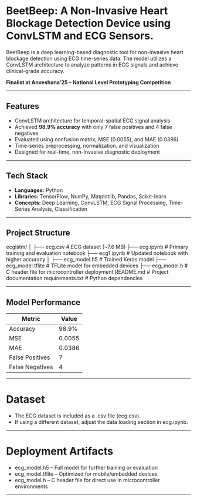 # BeetBeep: A Non-Invasive Heart Blockage Detection Device using ConvLSTM and ECG Sensors.

BeetBeep is a deep learning-based diagnostic tool for non-invasive heart blockage detection using ECG time-series data. The model utilizes a ConvLSTM architecture to analyze patterns in ECG signals and achieve clinical-grade accuracy.

**Finalist at Anveshana’25 – National Level Prototyping Competition**

---

## Features

- ConvLSTM architecture for temporal-spatial ECG signal analysis
- Achieved **98.9% accuracy** with only 7 false positives and 4 false negatives
- Evaluated using confusion matrix, MSE (0.0055), and MAE (0.0386)
- Time-series preprocessing, normalization, and visualization
- Designed for real-time, non-invasive diagnostic deployment

---

## Tech Stack

- **Languages:** Python
- **Libraries:** TensorFlow, NumPy, Matplotlib, Pandas, Scikit-learn
- **Concepts:** Deep Learning, ConvLSTM, ECG Signal Processing, Time-Series Analysis, Classification

---

## Project Structure
ecglstm/
│
├── ecg.csv # ECG dataset (~7.6 MB)
├── ecg.ipynb # Primary training and evaluation notebook
├── ecg1.ipynb # Updated notebook with higher accuracy
│
├── ecg_model.h5 # Trained Keras model
├── ecg_model.tflite # TFLite model for embedded devices
├── ecg_model.h # C header file for microcontroller deployment
README.md # Project documentation
requirements.txt # Python dependencies


---

## Model Performance 
| Metric          | Value  |
| --------------- | ------ |
| Accuracy        | 98.9%  |
| MSE             | 0.0055 |
| MAE             | 0.0386 |
| False Positives | 7      |
| False Negatives | 4      |

---

# Dataset
- The ECG dataset is included as a .csv file (ecg.csv).
- If using a different dataset, adjust the data loading section in ecg.ipynb.

---

# Deployment Artifacts
- ecg_model.h5 – Full model for further training or evaluation
- ecg_model.tflite – Optimized for mobile/embedded devices
- ecg_model.h – C header file for direct use in microcontroller environments

---


